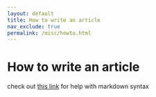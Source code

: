 ```yaml
---
layout: default
title: How to write an article
nav_exclude: true
permalink: /misc/howto.html
---
```


# How to write an article

check out [this link](https://markdownguide.offshoot.io/basic-syntax/) for help with markdown syntax